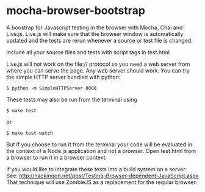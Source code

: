 mocha-browser-bootstrap
=======================

A boostrap for Javascript testing in the browser with Mocha, Chai and Live.js.
Live.js will make sure that the browser window is automatically updated and the tests are rerun whenever a source or test file is changed.

Include all your source files and tests with script tags in test.html

Live.js will not work on the file:// protocol so you need a web server from where you can serve the page. Any web server should work. You can try the simple HTTP server bundled with python:

    $ python -m SimpleHTTPServer 8000

These tests may also be run from the terminal using

    $ make test 

or

    $ make test-watch

But if you choose to run it from the terminal your code will be evaluated in the context of a Node.js application and not a browser.
Open test.html from a browser to run it in a browser context.

If you would like to integrate these tests into a build system on a server:
See: http://hackingon.net/post/Testing-Browser-dependent-JavaScript.aspx
That technique will use ZombieJS as a replacement for the regular browser.